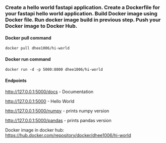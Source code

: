 ### Create a hello world fastapi application. Create a Dockerfile for your fastapi hello world application. Build Docker image using Docker file. Run docker image build in previous step. Push your Docker image to Docker Hub.

#### Docker pull command
    docker pull dhee1006/hi-world

#### Docker run command
    docker run -d -p 5000:8000 dhee1006/hi-world

#### Endpoints

http://127.0.0.1:5000/docs   - Documentation

http://127.0.0.1:5000        - Hello World

http://127.0.0.1:5000/numpy  - prints numpy version

http://127.0.0.1:5000/pandas - prints pandas version

Docker image in docker hub: https://hub.docker.com/repository/docker/dhee1006/hi-world
